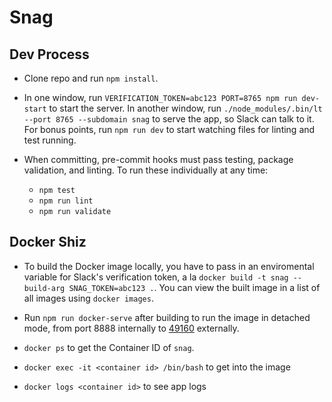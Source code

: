 # Snag

## Dev Process

- Clone repo and run `npm install`.

- In one window, run `VERIFICATION_TOKEN=abc123 PORT=8765 npm run dev-start` to start the server. In another window, run `./node_modules/.bin/lt --port 8765 --subdomain snag` to serve the app, so Slack can talk to it. For bonus points, run `npm run dev` to start watching files for linting and test running.

- When committing, pre-commit hooks must pass testing, package validation, and linting. To run these individually at any time:
  - `npm test`
  - `npm run lint`
  - `npm run validate`

## Docker Shiz

- To build the Docker image locally, you have to pass in an enviromental variable for Slack's verification token, a la `docker build -t snag --build-arg SNAG_TOKEN=abc123 .`. You can view the built image in a list of all images using `docker images`.

- Run `npm run docker-serve` after building to run the image in detached mode, from port 8888 internally to [49160](http://0.0.0.0:49160) externally.

- `docker ps` to get the Container ID of `snag`.

- `docker exec -it <container id> /bin/bash` to get into the image

- `docker logs <container id>` to see app logs

